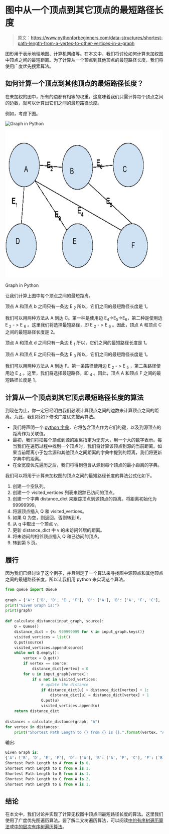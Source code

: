 # 图中从一个顶点到其它顶点的最短路径长度

> 原文：<https://www.pythonforbeginners.com/data-structures/shortest-path-length-from-a-vertex-to-other-vertices-in-a-graph>

图形用于表示地理地图、计算机网络等。在本文中，我们将讨论如何计算未加权图中顶点之间的最短距离。为了计算从一个顶点到其他顶点的最短路径长度，我们将使用广度优先搜索算法。

## 如何计算一个顶点到其他顶点的最短路径长度？

在未加权的图中，所有的边都有相等的权重。这意味着我们只需计算每个顶点之间的边数，就可以计算出它们之间的最短路径长度。

例如，考虑下图。

![Graph in Python](img/cc4280cbd1055847202dbea43ac16b64.png)

<noscript><img src="img/22c8b8a26e552c8cf4137a4948d32342.png" alt="Graph in Python" width="725" height="468" data-original-src="https://lh6.googleusercontent.com/0eHl0QiH47LY8a8qb_Rvdqzpd0qAHuTwmXRymMFs7WQgsAt3_dnxRaFSDDOuJ9lb3DmeYMLFj9vEzwPq7n5Xr39VgaP2eCQjDBnfIoE5xJyAXoO6rTG87-6U_E7JAVS9dfrj1e_l=s0"/></noscript>

Graph in Python

让我们计算上图中每个顶点之间的最短距离。

顶点 A 和顶点 b 之间只有一条边 E <sub>2</sub> 所以，它们之间的最短路径长度是 1。

我们可以用两种方法从 A 到达 C。第一种是使用边 E<sub>4</sub>->E<sub>5</sub>->E<sub>6</sub>，第二种是使用边 E <sub>2</sub> - > E <sub>6</sub> 。这里我们将选择最短路径，即 E <sub>2</sub> - > E <sub>6</sub> 。因此，顶点 A 和顶点 C 之间的最短路径长度是 2。

顶点 A 和顶点 d 之间只有一条边 E <sub>1</sub> 所以，它们之间的最短路径长度是 1。

顶点 A 和顶点 E 之间只有一条边 E <sub>3</sub> 所以，它们之间的最短路径长度是 1。

我们可以用两种方法从 A 到达 F。第一条路径使用边 E <sub>2</sub> - > E <sub>5</sub> ，第二条路径使用边 E <sub>4</sub> 。这里，我们将选择最短路径，即 <sub>4</sub> 。因此，顶点 A 和顶点 F 之间的最短路径长度是 1。

## 计算从一个顶点到其它顶点最短路径长度的算法

到现在为止，你一定已经明白我们必须计算顶点之间的边数来计算顶点之间的距离。为此，我们将如下修改广度优先搜索算法。

*   我们将声明一个 [python 字典](https://www.pythonforbeginners.com/dictionary/how-to-use-dictionaries-in-python/)，它将包含顶点作为它们的键，以及到源顶点的距离作为关联值。
*   最初，我们将把每个顶点到源的距离指定为无穷大，用一个大的数字表示。每当我们在遍历过程中找到一个顶点时，我们将计算该顶点到源的当前距离。如果当前距离小于包含源和其他顶点之间距离的字典中提到的距离，我们将更新字典中的距离。
*   在全宽度优先遍历之后，我们将得到包含从源到每个顶点的最小距离的字典。

我们可以将用于计算未加权图的顶点之间的最短路径长度的算法公式化如下。

1.  创建一个空队列。
2.  创建一个 visited_vertices 列表来跟踪已访问的顶点。
3.  创建一个字典 distance_dict 来跟踪顶点到源顶点的距离。将距离初始化为 99999999。
4.  将源顶点插入 Q 和 visited_vertices。
5.  如果 Q 为空，则返回。否则转到 6。
6.  从 q 中取出一个顶点 v。
7.  更新 distance_dict 中 v 的未访问邻居的距离。
8.  将未访问的相邻顶点插入 Q 和已访问的顶点。
9.  转到第 5 页。

## 履行

因为我们已经讨论了这个例子，并且制定了一个算法来寻找图中源顶点和其他顶点之间的最短路径长度，所以让我们用 python 来实现这个算法。

```py
from queue import Queue

graph = {'A': ['B', 'D', 'E', 'F'], 'D': ['A'], 'B': ['A', 'F', 'C'], 'F': ['B', 'A'], 'C': ['B'], 'E': ['A']}
print("Given Graph is:")
print(graph)

def calculate_distance(input_graph, source):
    Q = Queue()
    distance_dict = {k: 999999999 for k in input_graph.keys()}
    visited_vertices = list()
    Q.put(source)
    visited_vertices.append(source)
    while not Q.empty():
        vertex = Q.get()
        if vertex == source:
            distance_dict[vertex] = 0
        for u in input_graph[vertex]:
            if u not in visited_vertices:
                # update the distance
                if distance_dict[u] > distance_dict[vertex] + 1:
                    distance_dict[u] = distance_dict[vertex] + 1
                Q.put(u)
                visited_vertices.append(u)
    return distance_dict

distances = calculate_distance(graph, "A")
for vertex in distances:
    print("Shortest Path Length to {} from {} is {}.".format(vertex, "A", distances[vertex])) 
```

输出:

```py
Given Graph is:
{'A': ['B', 'D', 'E', 'F'], 'D': ['A'], 'B': ['A', 'F', 'C'], 'F': ['B', 'A'], 'C': ['B'], 'E': ['A']}
Shortest Path Length to A from A is 0.
Shortest Path Length to D from A is 1.
Shortest Path Length to B from A is 1.
Shortest Path Length to C from A is 2.
Shortest Path Length to E from A is 1.
```

## 结论

在本文中，我们讨论并实现了计算无权图中顶点间最短路径长度的算法。这里我们使用了广度优先图遍历算法。要了解二叉树遍历算法，可以阅读[中的有序树遍历算法](https://www.pythonforbeginners.com/data-structures/in-order-tree-traversal-in-python)或[中的层次有序树遍历算法](https://www.pythonforbeginners.com/data-structures/level-order-tree-traversal-in-python)。